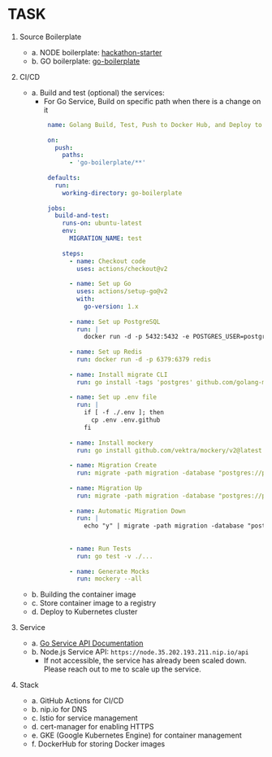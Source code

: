 # TASK

1. Source Boilerplate
   - a. NODE boilerplate: [hackathon-starter](https://github.com/sahat/hackathon-starter)
   - b. GO boilerplate: [go-boilerplate](https://github.com/syahidfrd/go-boilerplate)

3. CI/CD
   - a. Build and test (optional) the services:
     - For Go Service, Build on specific path when there is a change on it
       ```yaml
        name: Golang Build, Test, Push to Docker Hub, and Deploy to K8S
        
        on:
          push:
            paths:
              - 'go-boilerplate/**'
        
        defaults:
          run:
            working-directory: go-boilerplate
        
        jobs:
          build-and-test:
            runs-on: ubuntu-latest
            env:
              MIGRATION_NAME: test
        
            steps:
              - name: Checkout code
                uses: actions/checkout@v2
        
              - name: Set up Go
                uses: actions/setup-go@v2
                with:
                  go-version: 1.x
        
              - name: Set up PostgreSQL
                run: |
                  docker run -d -p 5432:5432 -e POSTGRES_USER=postgres -e POSTGRES_PASSWORD=postgres -e POSTGRES_DB=go_boilerplate postgres
        
              - name: Set up Redis
                run: docker run -d -p 6379:6379 redis
        
              - name: Install migrate CLI
                run: go install -tags 'postgres' github.com/golang-migrate/migrate/v4/cmd/migrate@latest
        
              - name: Set up .env file
                run: |
                  if [ -f ./.env ]; then
                    cp .env .env.github
                  fi
              
              - name: Install mockery
                run: go install github.com/vektra/mockery/v2@latest
        
              - name: Migration Create
                run: migrate -path migration -database "postgres://postgres:postgres@localhost/go_boilerplate?sslmode=disable" create -ext sql -dir migration -seq ${{ env.MIGRATION_NAME }}
        
              - name: Migration Up
                run: migrate -path migration -database "postgres://postgres:postgres@localhost/go_boilerplate?sslmode=disable" up
        
              - name: Automatic Migration Down
                run: |
                  echo "y" | migrate -path migration -database "postgres://postgres:postgres@localhost/go_boilerplate?sslmode=disable" down
        
        
              - name: Run Tests
                run: go test -v ./...
        
              - name: Generate Mocks
                run: mockery --all
       ```
   - b. Building the container image
   - c. Store container image to a registry
   - d. Deploy to Kubernetes cluster
   
4. Service
   - a. [Go Service API Documentation](https://golang.35.202.193.211.nip.io/swagger/index.html)
   - b. Node.js Service API: `https://node.35.202.193.211.nip.io/api`
     - If not accessible, the service has already been scaled down. Please reach out to me to scale up the service.

5. Stack
   - a. GitHub Actions for CI/CD
   - b. nip.io for DNS
   - c. Istio for service management
   - d. cert-manager for enabling HTTPS
   - e. GKE (Google Kubernetes Engine) for container management
   - f. DockerHub for storing Docker images

